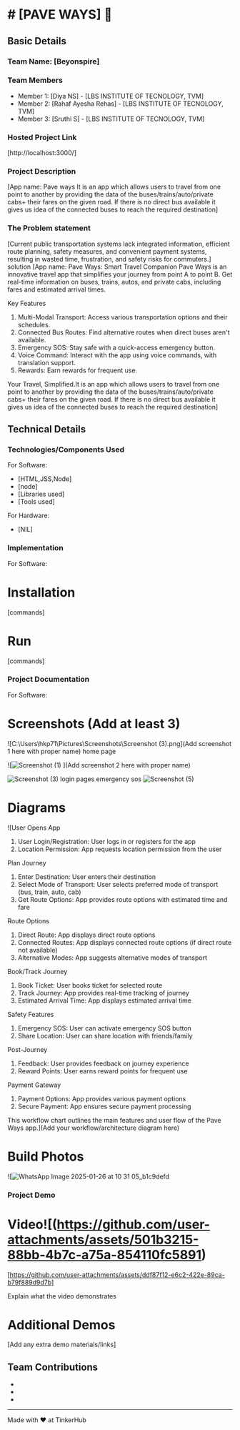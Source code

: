# # [PAVE WAYS] 🎯


## Basic Details
### Team Name: [Beyonspire]


### Team Members
- Member 1: [Diya NS] - [LBS INSTITUTE OF TECNOLOGY, TVM]
- Member 2: [Rahaf Ayesha Rehas] - [LBS INSTITUTE OF TECNOLOGY, TVM]
- Member 3: [Sruthi S] - [LBS INSTITUTE OF TECNOLOGY, TVM]

### Hosted Project Link
[http://localhost:3000/]

### Project Description
[App name: Pave ways
It is an app which allows users to travel from one point to another by providing the data of the buses/trains/auto/private cabs+ their fares on the given road.
If there is no direct bus available it gives us idea of the  connected buses to reach the required destination]

### The Problem statement 
[Current public transportation systems lack integrated information, efficient route planning, safety measures, and convenient payment systems, resulting in wasted time, frustration, and safety risks for commuters.]
solution
[App name: Pave Ways: Smart Travel Companion
Pave Ways is an innovative travel app that simplifies your journey from point A to point B. Get real-time information on buses, trains, autos, and private cabs, including fares and estimated arrival times.

Key Features
1. Multi-Modal Transport: Access various transportation options and their schedules.
2. Connected Bus Routes: Find alternative routes when direct buses aren't available.
3. Emergency SOS: Stay safe with a quick-access emergency button.
4. Voice Command: Interact with the app using voice commands, with translation support.
5. Rewards: Earn rewards for frequent use.

Your Travel, Simplified.It is an app which allows users to travel from one point to another by providing the data of the buses/trains/auto/private cabs+ their fares on the given road.
If there is no direct bus available it gives us idea of the  connected buses to reach the required destination]

## Technical Details
### Technologies/Components Used
For Software:
- [HTML,JSS,Node]
- [node]
- [Libraries used]
- [Tools used]

For Hardware:
- [NIL]

### Implementation
For Software:
# Installation
[commands]

# Run
[commands]

### Project Documentation
For Software:

# Screenshots (Add at least 3)
![C:\Users\hkp71\Pictures\Screenshots\Screenshot (3).png](Add screenshot 1 here with proper name)
home page

![![Screenshot (1)](https://github.com/user-attachments/assets/fa51786a-693f-4ba9-93ad-0d5c823d671c)
](Add screenshot 2 here with proper name)

![Screenshot (3)](https://github.com/user-attachments/assets/4c34b106-a36d-459b-beb4-5855cce6a188)
login pages
emergency sos
![Screenshot (5)](https://github.com/user-attachments/assets/9558efa3-076e-45ae-86c1-c28ad9c2c7a9)

# Diagrams
![User Opens App
1. User Login/Registration: User logs in or registers for the app
2. Location Permission: App requests location permission from the user

Plan Journey
1. Enter Destination: User enters their destination
2. Select Mode of Transport: User selects preferred mode of transport (bus, train, auto, cab)
3. Get Route Options: App provides route options with estimated time and fare

Route Options
1. Direct Route: App displays direct route options
2. Connected Routes: App displays connected route options (if direct route not available)
3. Alternative Modes: App suggests alternative modes of transport

Book/Track Journey
1. Book Ticket: User books ticket for selected route
2. Track Journey: App provides real-time tracking of journey
3. Estimated Arrival Time: App displays estimated arrival time

Safety Features
1. Emergency SOS: User can activate emergency SOS button
2. Share Location: User can share location with friends/family

Post-Journey
1. Feedback: User provides feedback on journey experience
2. Reward Points: User earns reward points for frequent use

Payment Gateway
1. Payment Options: App provides various payment options
2. Secure Payment: App ensures secure payment processing

This workflow chart outlines the main features and user flow of the Pave Ways app.](Add your workflow/architecture diagram here)





# Build Photos
![![WhatsApp Image 2025-01-26 at 10 31 05_b1c9defd](https://github.com/user-attachments/assets/e714a8ee-6f97-4dc5-b7fd-d19f9515ee73)




### Project Demo
# Video![(https://github.com/user-attachments/assets/501b3215-88bb-4b7c-a75a-854110fc5891)



[https://github.com/user-attachments/assets/ddf87f12-e6c2-422e-89ca-b79f889d9d7b]


Explain what the video demonstrates

# Additional Demos
[Add any extra demo materials/links]

## Team Contributions
- [diya]: [frontend]
- [rahaf]: [backend]
- [sruthi]: [backend]

---
Made with ❤ at TinkerHub
